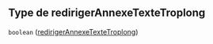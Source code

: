 ## Type de redirigerAnnexeTexteTroplong

`boolean` ([redirigerAnnexeTexteTroplong](frw-bind-definitions-pdf-properties-redirigerannexetextetroplong.md))
